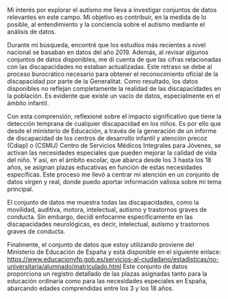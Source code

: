 Mi interés por explorar el autismo me lleva a investigar conjuntos de datos relevantes en este campo. Mi objetivo es contribuir, en la medida de lo posible, al entendimiento y la conciencia sobre el autismo mediante el análisis de datos.

Durante mi búsqueda, encontré que los estudios más recientes a nivel nacional se basaban en datos del año 2019. Además, al revisar algunos conjuntos de datos disponibles, me di cuenta de que las cifras relacionadas con las discapacidades no estaban actualizadas. Este retraso se debe al proceso burocrático necesario para obtener el reconocimiento oficial de la discapacidad por parte de la Generalitat.
Como resultado, los datos disponibles no reflejan completamente la realidad de las discapacidades en la población. Es evidente que existe un vacío de datos, especialmente en el ámbito infantil.

Con esta comprensión, reflexioné sobre el impacto significativo que tiene la detección temprana de cualquier discapacidad en los niños. 
Es por ello que desde el ministerio de Educación, a través de la generación de un informe de discapacidad de los centros de desarrollo infantil y atención precoz (Cdiap) o (CSMIJ) Centro de Servicios Médicos Integrales para Jóvenes, se activan las necesidades especiales que pueden mejorar la calidad de vida del niño. Y así, en el ámbito escolar, que abarca desde los 3 hasta los 18 años, se asignan plazas educativas en función de estas necesidades específicas. 
Este proceso me llevó a centrar mi atención en un conjunto de datos virgen y real, donde puedo aportar información valiosa sobre mi tema principal.

El conjunto de datos me muestra todas las discapacidades, como la movilidad, auditiva, motora, intelectual, autismo y trastornos graves de conducta. Sin embargo, decidí enfocarme específicamente en las discapacidades neurológicas, es decir, intelectual, autismo y trastornos graves de conducta.

Finalmente, el conjunto de datos que estoy utilizando proviene del Ministerio de Educación de España y está disponible en el siguiente enlace: https://www.educacionyfp.gob.es/servicios-al-ciudadano/estadisticas/no-universitaria/alumnado/matriculado.html
Este conjunto de datos proporciona un registro detallado de las plazas asignadas tanto para la educación ordinaria como para las necesidades especiales en España, abarcando edades comprendidas entre los 3 y los 18 años.
